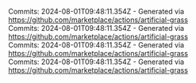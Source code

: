 Commits: 2024-08-01T09:48:11.354Z - Generated via https://github.com/marketplace/actions/artificial-grass
<br>
Commits: 2024-08-01T09:48:11.354Z - Generated via https://github.com/marketplace/actions/artificial-grass
<br>
Commits: 2024-08-01T09:48:11.354Z - Generated via https://github.com/marketplace/actions/artificial-grass
<br>
Commits: 2024-08-01T09:48:11.354Z - Generated via https://github.com/marketplace/actions/artificial-grass
<br>
